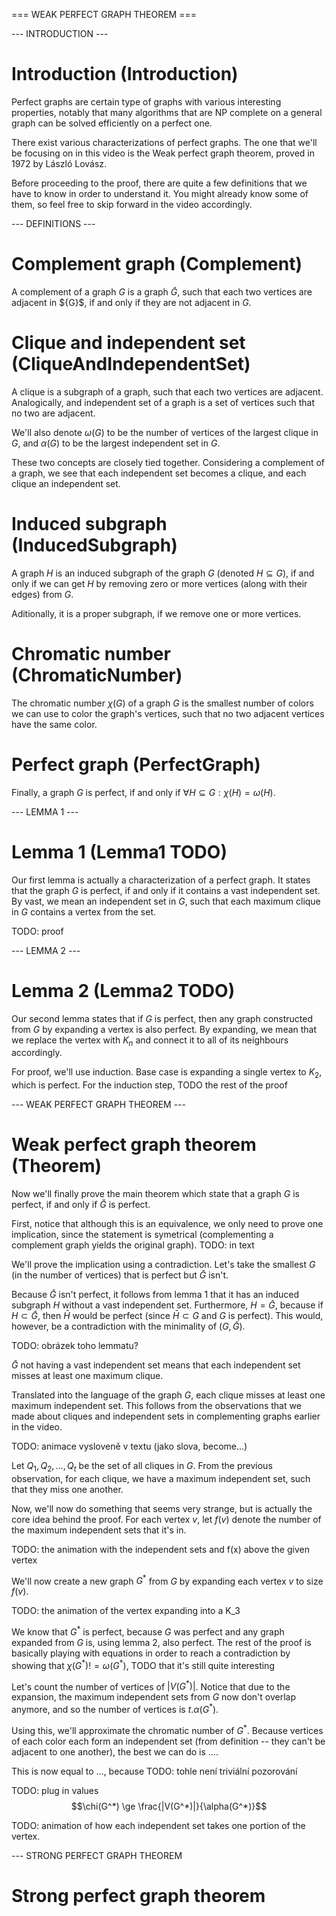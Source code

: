 === WEAK PERFECT GRAPH THEOREM ===

--- INTRODUCTION ---

# Introduction (Introduction)
Perfect graphs are certain type of graphs with various interesting properties, notably that many algorithms that are NP complete on a general graph can be solved efficiently on a perfect one.

There exist various characterizations of perfect graphs. The one that we'll be focusing on in this video is the Weak perfect graph theorem, proved in 1972 by László Lovász.

Before proceeding to the proof, there are quite a few definitions that we have to know in order to understand it. You might already know some of them, so feel free to skip forward in the video accordingly.

--- DEFINITIONS ---

# Complement graph (Complement)
A complement of a graph $G$ is a graph $\bar{G}$, such that each two vertices are adjacent in $\{G}$, if and only if they are not adjacent in $G$.

# Clique and independent set (CliqueAndIndependentSet)
A clique is a subgraph of a graph, such that each two vertices are adjacent. Analogically, and independent set of a graph is a set of vertices such that no two are adjacent.

We'll also denote $\omega(G)$ to be the number of vertices of the largest clique in $G$, and $\alpha(G)$ to be the largest independent set in $G$.

These two concepts are closely tied together. Considering a complement of a graph, we see that each independent set becomes a clique, and each clique an independent set.

# Induced subgraph (InducedSubgraph)
A graph $H$ is an induced subgraph of the graph $G$ (denoted $H \subseteq G$), if and only if we can get $H$ by removing zero or more vertices (along with their edges) from $G$.

Aditionally, it is a proper subgraph, if we remove one or more vertices.

# Chromatic number (ChromaticNumber)
The chromatic number $\chi(G)$ of a graph $G$ is the smallest number of colors we can use to color the graph's vertices, such that no two adjacent vertices have the same color.

# Perfect graph (PerfectGraph)
Finally, a graph $G$ is perfect, if and only if $\forall H \subseteq G: \chi(H) = \omega(H)$.

--- LEMMA 1 ---

# Lemma 1 (Lemma1 TODO)
Our first lemma is actually a characterization of a perfect graph. It states that the graph $G$ is perfect, if and only if it contains a vast independent set. By vast, we mean an independent set in $G$, such that each maximum clique in $G$ contains a vertex from the set.

TODO: proof

--- LEMMA 2 ---

# Lemma 2 (Lemma2 TODO)
Our second lemma states that if $G$ is perfect, then any graph constructed from $G$ by expanding a vertex is also perfect. By expanding, we mean that we replace the vertex with $K_n$ and connect it to all of its neighbours accordingly.

For proof, we'll use induction. Base case is expanding a single vertex to $K_2$, which is perfect.
For the induction step, TODO the rest of the proof

--- WEAK PERFECT GRAPH THEOREM ---

# Weak perfect graph theorem (Theorem)
Now we'll finally prove the main theorem which state that a graph $G$ is perfect, if and only if $\bar{G}$ is perfect.

First, notice that although this is an equivalence, we only need to prove one implication, since the statement is symetrical (complementing a complement graph yields the original graph). TODO: in text

We'll prove the implication using a contradiction. Let's take the smallest $G$ (in the number of vertices) that is perfect but $\bar{G}$ isn't.

Because $\bar{G}$ isn't perfect, it follows from lemma 1 that it has an induced subgraph $H$ without a vast independent set. Furthermore, $H = \bar{G}$, because if $H \subset \bar{G}$, then $\bar{H}$ would be perfect (since $\bar{H} \subset G$ and $G$ is perfect). This would, however, be a contradiction with the minimality of $(G, \bar{G})$.

TODO: obrázek toho lemmatu?

$\bar{G}$ not having a vast independent set means that each independent set misses at least one maximum clique.

Translated into the language of the graph $G$, each clique misses at least one maximum independent set. This follows from the observations that we made about cliques and independent sets in complementing graphs earlier in the video.

TODO: animace vysloveně v textu (jako slova, become...)

Let $Q_1, Q_2, \ldots, Q_t$ be the set of all cliques in $G$. From the previous observation, for each clique, we have a maximum independent set, such that they miss one another.

Now, we'll now do something that seems very strange, but is actually the core idea behind the proof. For each vertex $v$, let $f(v)$ denote the number of the maximum independent sets that it's in.

TODO: the animation with the independent sets and f(x) above the given vertex

We'll now create a new graph $G^*$ from $G$ by expanding each vertex $v$ to size $f(v)$.

TODO: the animation of the vertex expanding into a K_3

We know that $G^*$ is perfect, because $G$ was perfect and any graph expanded from $G$ is, using lemma 2, also perfect. The rest of the proof is basically playing with equations in order to reach a contradiction by showing that $\chi(G^*) != \omega(G^*)$, TODO that it's still quite interesting

Let's count the number of vertices of $|V(G^*)|$. Notice that due to the expansion, the maximum independent sets from $G$ now don't overlap anymore, and so the number of vertices is $t . \alpha(G^*)$.

Using this, we'll approximate the chromatic number of $G^*$. Because vertices of each color each form an independent set (from definition -- they can't be adjacent to one another), the best we can do is ....

This is now equal to ..., because TODO: tohle není triviální pozorování

TODO: plug in values
$$\chi(G^*) \ge \frac{|V(G^*)|}{\alpha(G^*)}$$

TODO: animation of how each independent set takes one portion of the vertex.

--- STRONG PERFECT GRAPH THEOREM

# Strong perfect graph theorem

